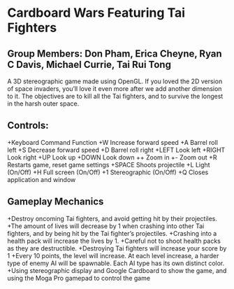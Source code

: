 Cardboard Wars Featuring Tai Fighters
===================
Group Members: Don Pham, Erica Cheyne, Ryan C Davis, Michael Currie, Tai Rui Tong
---------------------------------------------------------

A 3D stereographic game made using OpenGL. If you loved the 2D version of space invaders, you’ll love it even more after we add another dimension to it. The objectives are to kill all the Tai fighters, and to survive the longest in the harsh outer space.

Controls:
----------
+Keyboard Command Function
+W Increase forward speed
+A Barrel roll left
+S Decrease forward speed
+D Barrel roll right
+LEFT Look left
+RIGHT Look right
+UP Look up
+DOWN Look down
+\+ Zoom in
+\- Zoom out
+R Restarts game, reset game settings
+SPACE Shoots projectile
+L Light (On/Off)
+H Full screen (On/Off)
+1 Stereographic (On/Off)
+Q Closes application and window

Gameplay Mechanics
--------------------

+Destroy oncoming Tai fighters, and avoid getting hit by their projectiles.
+The amount of lives will decrease by 1 when crashing into other Tai fighters, and by being hit by the Tai fighter’s projectiles. 
+Crashing into a health pack will increase the lives by 1.
+Careful not to shoot health packs as they are destructible.
+Destroying Tai fighters will increase your score by 1
+Every 10 points, the level will increase. At each level increase, a harder type of enemy AI will be spawnable. Each AI type has its own distinct color.
+Using stereographic display and Google Cardboard to show the game, and using the Moga Pro gamepad to control the game
